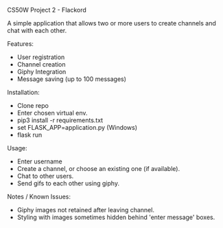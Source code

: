 CS50W Project 2 - Flackord  

A simple application that allows two or more users to create channels and chat with each other.

Features: 
  - User registration
  - Channel creation
  - Giphy Integration 
  - Message saving (up to 100 messages) 
  
Installation:
 - Clone repo
 - Enter chosen virtual env.
 - pip3 install -r requirements.txt
 - set FLASK_APP=application.py (Windows)
 - flask run
 
Usage:
 - Enter username
 - Create a channel, or choose an existing one (if available). 
 - Chat to other users.
 - Send gifs to each other using giphy. 
 
 Notes / Known Issues:
  - Giphy images not retained after leaving channel. 
  - Styling with images sometimes hidden behind 'enter message' boxes. 
